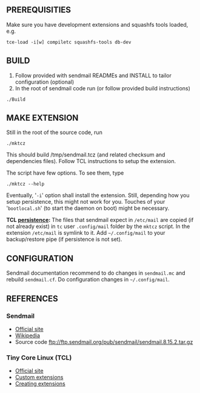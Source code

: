 ## PREREQUISITIES

Make sure you have development extensions and squashfs tools loaded, e.g.

```tce-load -i[w] compiletc squashfs-tools db-dev```


## BUILD

1. Follow provided with sendmail READMEs and INSTALL to tailor configuration (optional)
2. In the root of sendmail code run (or follow provided build instructions)

```./Build```


## MAKE EXTENSION

Still in the root of the source code, run

```./mktcz```

This should build /tmp/sendmail.tcz (and related checksum and dependencies files).
Follow TCL instructions to setup the extension.

The script have few options. To see them, type

```./mktcz --help```

Eventually, '`-i`' option shall install the extension.
Still, depending how you setup persistence, this might not
work for you. Touches of your '`bootlocal.sh`' (to start the
daemon on boot) might be necessary.

**TCL [persistence](http://wiki.tinycorelinux.net/wiki:start#persistence):**
The files that sendmail expect in `/etc/mail` are copied (if not already exist)
in `tc` user `.config/mail` folder by the `mktcz` script. In the extension
`/etc/mail` is symlink to it.
Add `~/.config/mail` to your backup/restore pipe (if persistence is not set).


## CONFIGURATION
Sendmail documentation recommend to do changes in `sendmail.mc` and
rebuild `sendmail.cf`. Do configuration changes in `~/.config/mail`.

## REFERENCES
### Sendmail
* [Official site](http://www.sendmail.com/)
* [Wikipedia](https://en.wikipedia.org/wiki/Sendmail)
* Source code ftp://ftp.sendmail.org/pub/sendmail/sendmail.8.15.2.tar.gz
### Tiny Core Linux (TCL)
* [Official site](http://distro.ibiblio.org/tinycorelinux/)
* [Custom extensions](http://wiki.tinycorelinux.net/wiki:extension_for_settings)
* [Creating extensions](http://wiki.tinycorelinux.net/wiki:creating_extensions)
